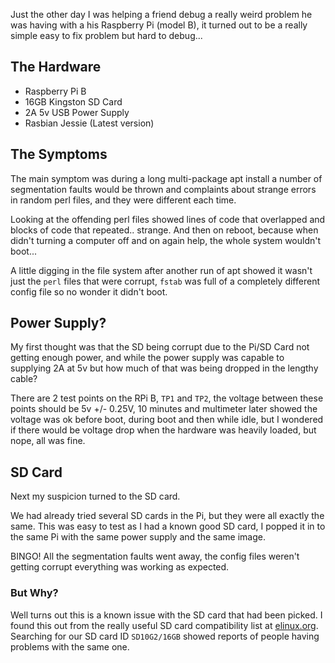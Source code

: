 Just the other day I was helping a friend debug a really weird problem he was having with a his Raspberry Pi (model B), it turned out to be a really simple easy to fix problem but hard to debug... 

<!-- more -->

## The Hardware

* Raspberry Pi B
* 16GB Kingston SD Card
* 2A 5v USB Power Supply
* Rasbian Jessie (Latest version)

## The Symptoms

The main symptom was during a long multi-package apt install a number of segmentation faults would be thrown and complaints about strange errors in random perl files, and they were different each time.

Looking at the offending perl files showed lines of code that overlapped and blocks of code that repeated.. strange. And then on reboot, because when didn't turning a computer off and on again help, the whole system wouldn't boot...

A little digging in the file system after another run of apt showed it wasn't just the `perl` files that were corrupt, `fstab` was full of a completely different config file so no wonder it didn't boot.


## Power Supply?

My first thought was that the SD being corrupt due to the Pi/SD Card not getting enough power, and while the power supply was capable to supplying 2A at 5v but how much of that was being dropped in the lengthy cable?

There are 2 test points on the RPi B, `TP1` and `TP2`, the voltage between these points should be 5v +/- 0.25V, 10 minutes and multimeter later showed the voltage was ok before boot, during boot and then while idle, but I wondered if there would be voltage drop when the hardware was heavily loaded, but nope, all was fine.


## SD Card

Next my suspicion turned to the SD card.

We had already tried several SD cards in the Pi, but they were all exactly the same. This was easy to test as I had a known good SD card, I popped it in to the same Pi with the same power supply and the same image.

BINGO! All the segmentation faults went away, the config files weren't getting corrupt everything was working as expected.

### But Why?

Well turns out this is a known issue with the SD card that had been picked. I found this out from the really useful SD card compatibility list at [elinux.org](http://elinux.org/RPi_SD_cards). Searching for our SD card ID `SD10G2/16GB` showed reports of people having problems with the same one.

